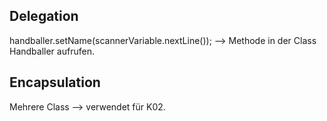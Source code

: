 ## Delegation
handballer.setName(scannerVariable.nextLine()); -->
Methode in  der Class Handballer aufrufen. 


## Encapsulation
Mehrere Class --> verwendet für K02. 
